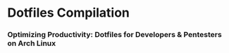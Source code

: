 <h1>Dotfiles Compilation</h1>
<h3>Optimizing Productivity: Dotfiles for Developers & Pentesters on Arch Linux</h3>

<!--
Agregar alias en la terminal para ajusta la imagen a la caja del neofetch

alias neofetch="neofetch --size none"
--!>
